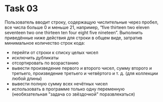 
# Task 03

Пользователь вводит строку, содержащую числительные через пробел, все числа больше 0 и меньше 21, например, 
“five thirteen two eleven seventeen two one thirteen ten four eight five nineteen”. 
Выполнить приведённые ниже действия для строки в общем виде, затратив минимальное количество строк кода:
- перейти от строки к списку целых чисел
- исключить дубликаты
- отсортировать по возрастанию
- вывести произведение первого и второго чисел, сумму второго и третьего, произведение третьего и четвёртого и т. д. (для коллекции любой длины)
- вывести полную сумму всех нечётных чисел
- использовать в программе только одну переменную (необязательная "задача со звёздочкой" поразвлекаться)